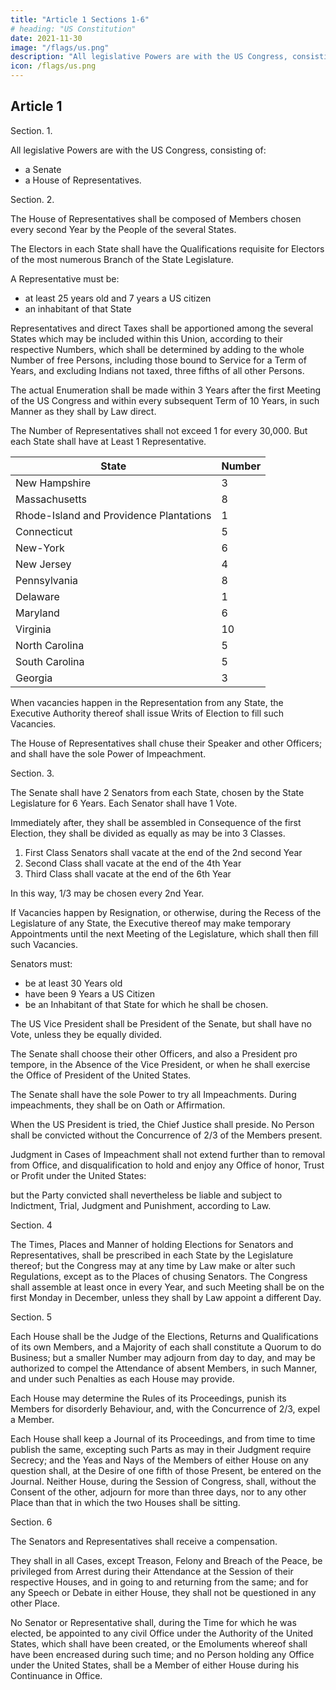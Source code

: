 ```yaml
---
title: "Article 1 Sections 1-6"
# heading: "US Constitution"
date: 2021-11-30
image: "/flags/us.png"
description: "All legislative Powers are with the US Congress, consisting of a Senate a House of Representatives"
icon: /flags/us.png
---
```



## Article 1

Section. 1. 

All legislative Powers are with the US Congress, consisting of:
- a Senate
- a House of Representatives. 

Section. 2. 

The House of Representatives shall be composed of Members chosen every second Year by the People of the several States. 

The Electors in each State shall have the Qualifications requisite for Electors of the most numerous Branch of the State Legislature. 

A Representative must be:
- at least 25 years old  and 7 years a US citizen
- an inhabitant of that State 

Representatives and direct Taxes shall be apportioned among the several States which may be included within this Union, according to their respective Numbers, which shall be determined by adding to the whole Number of free Persons, including those bound to Service for a Term of Years, and excluding Indians not taxed, three fifths of all other Persons. 

The actual Enumeration shall be made within 3 Years after the first Meeting of the US Congress and within every subsequent Term of 10 Years, in such Manner as they shall by Law direct. 

The Number of Representatives shall not exceed 1 for every 30,000. But each State shall have at Least 1 Representative. 

State | Number
--- | ---
New Hampshire | 3
Massachusetts | 8
Rhode-Island and Providence Plantations | 1
Connecticut | 5
New-York | 6
New Jersey | 4
Pennsylvania | 8
Delaware | 1
Maryland | 6
Virginia | 10
North Carolina | 5
South Carolina | 5
Georgia | 3

When vacancies happen in the Representation from any State, the Executive Authority thereof shall issue Writs of Election to fill such Vacancies. 

The House of Representatives shall chuse their Speaker and other Officers; and shall have the sole Power of Impeachment. 


Section. 3. 

The Senate shall have 2 Senators from each State, chosen by the State Legislature for 6 Years. Each Senator shall have 1 Vote. 

Immediately after, they shall be assembled in Consequence of the first Election, they shall be divided as equally as may be into 3 Classes. 

1. First Class Senators shall vacate at the end of the 2nd second Year
2. Second Class shall vacate at the end of the 4th Year
3. Third Class shall vacate at the end of the 6th Year

In this way, 1/3 may be chosen every 2nd Year.

If Vacancies happen by Resignation, or otherwise, during the Recess of the Legislature of any State, the Executive thereof may make temporary Appointments until the next Meeting of the Legislature, which shall then fill such Vacancies. 

Senators must:
- be at least 30 Years old
- have been 9 Years a US Citizen
- be an Inhabitant of that State for which he shall be chosen. 

The US Vice President shall be President of the Senate, but shall have no Vote, unless they be equally divided.

The Senate shall choose their other Officers, and also a President pro tempore, in the Absence of the Vice President, or when he shall exercise the Office of President of the United States. 

The Senate shall have the sole Power to try all Impeachments. During impeachments, they shall be on Oath or Affirmation. 

When the US President is tried, the Chief Justice shall preside. No Person shall be convicted without the Concurrence of 2/3 of the Members present. 

Judgment in Cases of Impeachment shall not extend further than to removal from Office, and disqualification to hold and enjoy any Office of honor, Trust or Profit under the United States: 

but the Party convicted shall nevertheless be liable and subject to Indictment, Trial, Judgment and Punishment, according to Law. 


Section. 4

The Times, Places and Manner of holding Elections for Senators and Representatives, shall be prescribed in each State by the Legislature thereof; but the Congress may at any time by Law make or alter such Regulations, except as to the Places of chusing Senators. The Congress shall assemble at least once in every Year, and such Meeting shall be on the first Monday in December, unless they shall by Law appoint a different Day. 

Section. 5

Each House shall be the Judge of the Elections, Returns and Qualifications of its own Members, and a Majority of each shall constitute a Quorum to do Business; but a smaller Number may adjourn from day to day, and may be authorized to compel the Attendance of absent Members, in such Manner, and under such Penalties as each House may provide. 

Each House may determine the Rules of its Proceedings, punish its Members for disorderly Behaviour, and, with the Concurrence of 2/3, expel a Member. 

Each House shall keep a Journal of its Proceedings, and from time to time publish the same, excepting such Parts as may in their Judgment require Secrecy; and the Yeas and Nays of the Members of either House on any question shall, at the Desire of one fifth of those Present, be entered on the Journal. Neither House, during the Session of Congress, shall, without the Consent of the other, adjourn for more than three days, nor to any other Place than that in which the two Houses shall be sitting. 

Section. 6

The Senators and Representatives shall receive a compensation<!--  for their Services, to be ascertained by Law, and paid out of the Treasury of the United States -->. 

They shall in all Cases, except Treason, Felony and Breach of the Peace, be privileged from Arrest during their Attendance at the Session of their respective Houses, and in going to and returning from the same; and for any Speech or Debate in either House, they shall not be questioned in any other Place. 

No Senator or Representative shall, during the Time for which he was elected, be appointed to any civil Office under the Authority of the United States, which shall have been created, or the Emoluments whereof shall have been encreased during such time; and no Person holding any Office under the United States, shall be a Member of either House during his Continuance in Office. 

